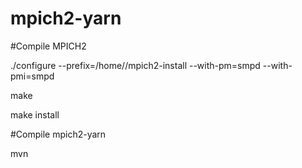 mpich2-yarn
===========
#Compile MPICH2

./configure --prefix=/home/<USERNAME>/mpich2-install  --with-pm=smpd --with-pmi=smpd

make

make install

#Compile mpich2-yarn

mvn


